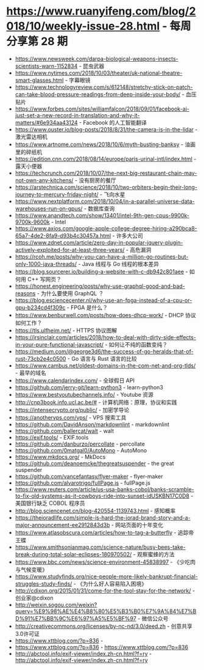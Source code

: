 # https://www.ruanyifeng.com/blog/2018/10/weekly-issue-28.html - 每周分享第 28 期

- https://www.newsweek.com/darpa-biological-weapons-insects-scientists-warn-1152834 - 昆虫武器
- https://www.nytimes.com/2018/10/03/theater/uk-national-theatre-smart-glasses.html - 字幕眼镜
- https://www.technologyreview.com/s/612148/stretchy-stick-on-patch-can-take-blood-pressure-readings-from-deep-inside-your-body/ - 血压贴片
- https://www.forbes.com/sites/williamfalcon/2018/09/01/facebook-ai-just-set-a-new-record-in-translation-and-why-it-matters/#6e934aa43124 - Facebook 的人工智能翻译
- https://www.ouster.io/blog-posts/2018/8/31/the-camera-is-in-the-lidar - 激光雷达相机
- https://www.artnome.com/news/2018/10/6/myth-busting-banksy - 油画里的碎纸机
- https://edition.cnn.com/2018/08/14/europe/paris-urinal-intl/index.html - 露天小便器
- https://techcrunch.com/2018/10/07/the-next-big-restaurant-chain-may-not-own-any-kitchens/ - 没有厨房的餐厅
- https://arstechnica.com/science/2018/10/two-orbiters-begin-their-long-journey-to-mercury-friday-night/ - 飞向水星
- https://www.nextplatform.com/2018/10/04/in-a-parallel-universe-data-warehouses-run-on-gpus/ - 数据库查询
- https://www.anandtech.com/show/13401/intel-9th-gen-cpus-9900k-9700k-9600k - Intel
- https://www.axios.com/google-apple-college-degree-hiring-a290bca8-65a7-4de2-8fa9-d93b4c30457a.html - 许多大公司
- https://www.zdnet.com/article/zero-day-in-popular-jquery-plugin-actively-exploited-for-at-least-three-years/ - 高危漏洞
- https://rcoh.me/posts/why-you-can-have-a-million-go-routines-but-only-1000-java-threads/ - Java 线程与 Go 线程的根本差异
- https://blog.sourcerer.io/building-a-website-with-c-db942c801aee - 如何用 C++ 写网页？
- https://honest.engineering/posts/why-use-graphql-good-and-bad-reasons - 为什么要使用 GraphQL ？
- https://blog.esciencecenter.nl/why-use-an-fpga-instead-of-a-cpu-or-gpu-b234cd4f309c - FPGA 是什么？
- https://www.benburwell.com/posts/how-does-dhcp-work/ - DHCP 协议如何工作？
- https://tls.ulfheim.net/ - HTTPS 协议图解
- https://jrsinclair.com/articles/2018/how-to-deal-with-dirty-side-effects-in-your-pure-functional-javascript/ - 如何让不纯的函数变纯？
- https://medium.com/@george3d6/the-success-of-go-heralds-that-of-rust-73cb2e4c0500 - Go 语言与 Rust 语言的比较
- https://www.cambus.net/oldest-domains-in-the-com-net-and-org-tlds/ - 最早的域名
- https://www.calendarindex.com/ - 全球假日 API
- https://github.com/jerry-git/learn-python3 - learn-python3
- https://www.bestyoutubechannels.info/ - Youtube 资源
- http://cnp3book.info.ucl.ac.be/# - 计算机网络：原理，协议和实践
- https://intensecrypto.org/public/ - 加密学导论
- https://anothervps.com/vps/ - VPS 搜索工具
- https://github.com/DavidAnson/markdownlint - markdownlint
- https://github.com/ballercat/walt - walt
- https://exif.tools/ - EXIF.tools
- https://github.com/danburzo/percollate - percollate
- https://github.com/0matgal0/AutoMono - AutoMono
- https://www.mkdocs.org/ - MkDocs
- https://github.com/deanoemcke/thegreatsuspender - the great suspender
- https://github.com/vancefantasy/flyer-maker - flyer-maker
- https://github.com/alvarotrigo/fullPage.js - fullPage.js
- https://www.reuters.com/article/us-usa-banks-cobol/banks-scramble-to-fix-old-systems-as-it-cowboys-ride-into-sunset-idUSKBN17C0D8 - 美国银行缺乏 COBOL 程序员
- http://blog.sciencenet.cn/blog-420554-1139743.html - 感知概率
- https://theioradlife.com/simple-is-hard-the-iorad-brand-story-and-a-major-announcement-ee2912843d3b - 网站页面的十年变化
- https://www.atlasobscura.com/articles/how-to-tag-a-butterfly - 追踪帝王蝶
- https://www.smithsonianmag.com/science-nature/busy-bees-take-break-during-total-solar-eclipses-180970502/ - 观察蜜蜂的方法
- https://www.bbc.com/news/science-environment-45838997 - 《少吃肉与气候变暖》
- https://www.studyfinds.org/nice-people-more-likely-bankrupt-financial-struggles-study-finds/ - 《为什么好人容易陷入困境》
- http://cdixon.org/2015/01/31/come-for-the-tool-stay-for-the-network/ - 创业家@cdixon
- http://weixin.sogou.com/weixin?query=%E9%98%AE%E4%B8%80%E5%B3%B0%E7%9A%84%E7%BD%91%E7%BB%9C%E6%97%A5%E5%BF%97 - 微信公众号
- http://creativecommons.org/licenses/by-nc-nd/3.0/deed.zh - 创意共享3.0许可证
- https://www.xttblog.com/?p=836 - 
- https://www.xttblog.com/?p=836 - https://www.xttblog.com/?p=836
- http://abctool.info/exif-viewer/index.zh-cn.html?f=ry - http://abctool.info/exif-viewer/index.zh-cn.html?f=ry